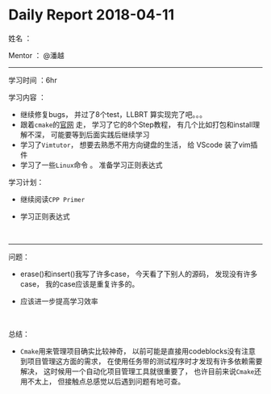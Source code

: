 # Daily Report 2018-04-11

姓名 ：

Mentor ：  @潘越

---

学习时间 ：6hr

学习内容 ：

* 继续修复bugs， 并过了8个test，LLBRT 算实现完了吧。。。
* 跟着`cmake`的[官网](cmake.org) 走， 学习了它的8个Step教程， 有几个比如打包和install理解不深， 可能要等到后面实践后继续学习
* 学习了`Vimtutor`， 想要去熟悉不用方向键盘的生活， 给 VScode 装了vim插件
* 学习了一些`Linux`命令 。 准备学习正则表达式

学习计划：

* 继续阅读`CPP Primer`


* 学习正则表达式

  ​

---

问题： 

* erase()和insert()我写了许多case， 今天看了下别人的源码， 发现没有许多case， 我的case应该是重复许多的。

* 应该进一步提高学习效率

  ​


总结：

* `Cmake`用来管理项目确实比较神奇， 以前可能是直接用codeblocks没有注意到项目管理这方面的需求， 在使用任务带的测试程序时才发现有许多依赖需要解决， 这时候用一个自动化项目管理工具就很重要了， 也许目前来说`Cmake`还用不太上， 但接触点总感觉以后遇到问题有地可查。

  ​

  ​
